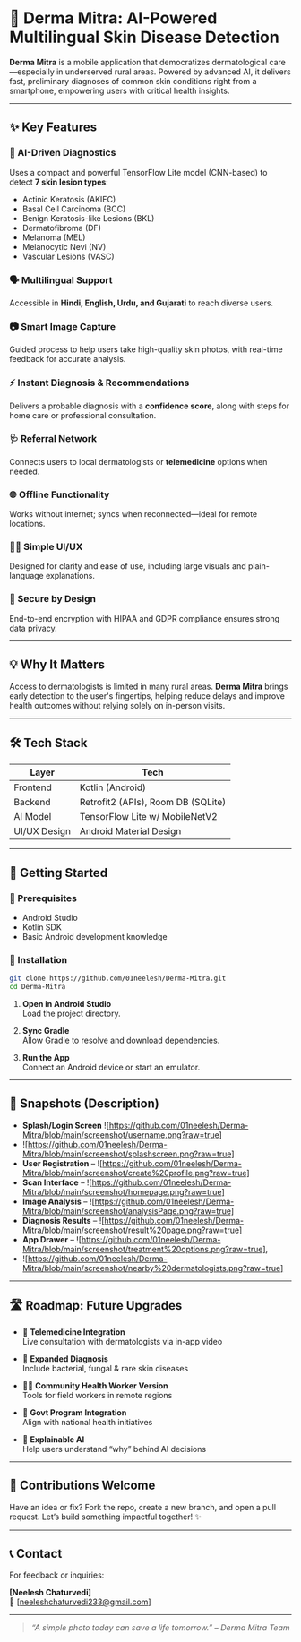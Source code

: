 # 🌿 Derma Mitra: AI-Powered Multilingual Skin Disease Detection

**Derma Mitra** is a mobile application that democratizes dermatological care—especially in underserved rural areas. Powered by advanced AI, it delivers fast, preliminary diagnoses of common skin conditions right from a smartphone, empowering users with critical health insights.

---

## ✨ Key Features

### 🧠 AI-Driven Diagnostics
Uses a compact and powerful TensorFlow Lite model (CNN-based) to detect **7 skin lesion types**:
- Actinic Keratosis (AKIEC)
- Basal Cell Carcinoma (BCC)
- Benign Keratosis-like Lesions (BKL)
- Dermatofibroma (DF)
- Melanoma (MEL)
- Melanocytic Nevi (NV)
- Vascular Lesions (VASC)

### 🗣️ Multilingual Support
Accessible in **Hindi, English, Urdu, and Gujarati** to reach diverse users.

### 📷 Smart Image Capture
Guided process to help users take high-quality skin photos, with real-time feedback for accurate analysis.

### ⚡ Instant Diagnosis & Recommendations
Delivers a probable diagnosis with a **confidence score**, along with steps for home care or professional consultation.

### 🩺 Referral Network
Connects users to local dermatologists or **telemedicine** options when needed.

### 🌐 Offline Functionality
Works without internet; syncs when reconnected—ideal for remote locations.

### 👨‍💻 Simple UI/UX
Designed for clarity and ease of use, including large visuals and plain-language explanations.

### 🔐 Secure by Design
End-to-end encryption with HIPAA and GDPR compliance ensures strong data privacy.

---

## 💡 Why It Matters

Access to dermatologists is limited in many rural areas. **Derma Mitra** brings early detection to the user's fingertips, helping reduce delays and improve health outcomes without relying solely on in-person visits.

---

## 🛠️ Tech Stack

| Layer        | Tech                                   |
|--------------|----------------------------------------|
| Frontend     | Kotlin (Android)                       |
| Backend      | Retrofit2 (APIs), Room DB (SQLite)     |
| AI Model     | TensorFlow Lite w/ MobileNetV2         |
| UI/UX Design | Android Material Design                |

---

## 🚀 Getting Started

### 🧰 Prerequisites
- Android Studio
- Kotlin SDK
- Basic Android development knowledge

### 🧱 Installation

```bash
git clone https://github.com/01neelesh/Derma-Mitra.git
cd Derma-Mitra
```

1. **Open in Android Studio**  
   Load the project directory.

2. **Sync Gradle**  
   Allow Gradle to resolve and download dependencies.

3. **Run the App**  
   Connect an Android device or start an emulator.

---

## 📸 Snapshots (Description)

- **Splash/Login Screen** ![https://github.com/01neelesh/Derma-Mitra/blob/main/screenshot/username.png?raw=true]
- ![https://github.com/01neelesh/Derma-Mitra/blob/main/screenshot/splashscreen.png?raw=true]
- **User Registration** – ![https://github.com/01neelesh/Derma-Mitra/blob/main/screenshot/create%20profile.png?raw=true]
- **Scan Interface** – ![https://github.com/01neelesh/Derma-Mitra/blob/main/screenshot/homepage.png?raw=true]
- **Image Analysis** – ![https://github.com/01neelesh/Derma-Mitra/blob/main/screenshot/analysisPage.png?raw=true]
- **Diagnosis Results** – ![https://github.com/01neelesh/Derma-Mitra/blob/main/screenshot/result%20page.png?raw=true]
- **App Drawer** – ![https://github.com/01neelesh/Derma-Mitra/blob/main/screenshot/treatment%20options.png?raw=true],
- ![https://github.com/01neelesh/Derma-Mitra/blob/main/screenshot/nearby%20dermatologists.png?raw=true]

---

## 🛣️ Roadmap: Future Upgrades

- 🔴 **Telemedicine Integration**  
  Live consultation with dermatologists via in-app video

- 🔬 **Expanded Diagnosis**  
  Include bacterial, fungal & rare skin diseases

- 🧑‍⚕️ **Community Health Worker Version**  
  Tools for field workers in remote regions

- 🏥 **Govt Program Integration**  
  Align with national health initiatives

- 🧠 **Explainable AI**  
  Help users understand “why” behind AI decisions

---

## 🤝 Contributions Welcome

Have an idea or fix? Fork the repo, create a new branch, and open a pull request. Let’s build something impactful together! ✨

---

## 📞 Contact

For feedback or inquiries:

**[Neelesh Chaturvedi]**  
📧 [neeleshchaturvedi233@gmail.com]

---

> _“A simple photo today can save a life tomorrow.” – Derma Mitra Team_